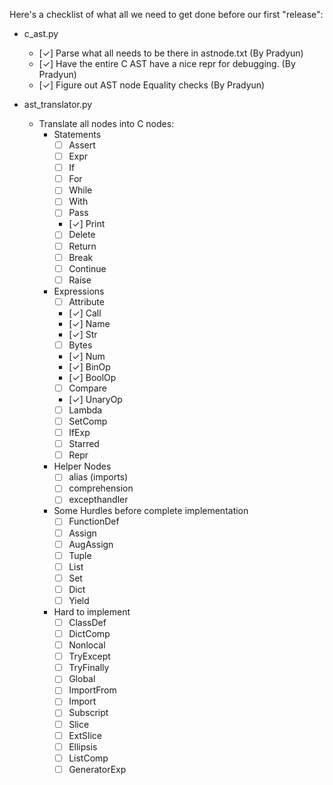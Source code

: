 Here's a checklist of what all we need to get done before our first "release":
   - c_ast.py
      - [✓] Parse what all needs to be there in astnode.txt (By Pradyun)
      - [✓] Have the entire C AST have a nice repr for debugging. (By Pradyun)
      - [✓] Figure out AST node Equality checks (By Pradyun)

   - ast_translator.py
      - Translate all nodes into C nodes:
         - Statements
            - [ ] Assert
            - [ ] Expr
            - [ ] If
            - [ ] For
            - [ ] While
            - [ ] With
            - [ ] Pass
            - [✓] Print
            - [ ] Delete
            - [ ] Return
            - [ ] Break
            - [ ] Continue
            - [ ] Raise

         - Expressions
            - [ ] Attribute
            - [✓] Call
            - [✓] Name
            - [✓] Str
            - [ ] Bytes
            - [✓] Num
            - [✓] BinOp
            - [✓] BoolOp
            - [ ] Compare
            - [✓] UnaryOp
            - [ ] Lambda
            - [ ] SetComp
            - [ ] IfExp
            - [ ] Starred
            - [ ] Repr

         - Helper Nodes
            - [ ] alias (imports)
            - [ ] comprehension
            - [ ] excepthandler

         - Some Hurdles before complete implementation
            - [ ] FunctionDef
            - [ ] Assign
            - [ ] AugAssign
            - [ ] Tuple
            - [ ] List
            - [ ] Set
            - [ ] Dict
            - [ ] Yield

         - Hard to implement
            - [ ] ClassDef
            - [ ] DictComp
            - [ ] Nonlocal
            - [ ] TryExcept
            - [ ] TryFinally
            - [ ] Global
            - [ ] ImportFrom
            - [ ] Import
            - [ ] Subscript
            - [ ] Slice
            - [ ] ExtSlice
            - [ ] Ellipsis
            - [ ] ListComp
            - [ ] GeneratorExp

